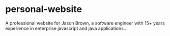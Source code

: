 # personal-website
A professional website for Jason Brown, a software engineer with 15+ years experience in enterprise javascript and java applications..

